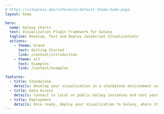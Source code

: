 ```yaml
---
# https://vitepress.dev/reference/default-theme-home-page
layout: home

hero:
  name: Galaxy Charts
  text: Visualization Plugin Framework for Galaxy 
  tagline: Develop, Test and Deploy JavaScript Visualizations
  actions:
    - theme: brand
      text: Getting Started
      link: /content/introduction
    - theme: alt
      text: Examples
      link: /content/examples

features:
  - title: Standalone
    details: Develop your visualization in a standalone environment using modern tooling such as Vite and Vue3.
  - title: Data Access
    details: Connect to local or public Galaxy instances and test your visualization with real world data.
  - title: Deployment
    details: Once ready, deploy your visualization to Galaxy, where it can be used by researchers around the world.
---
```

